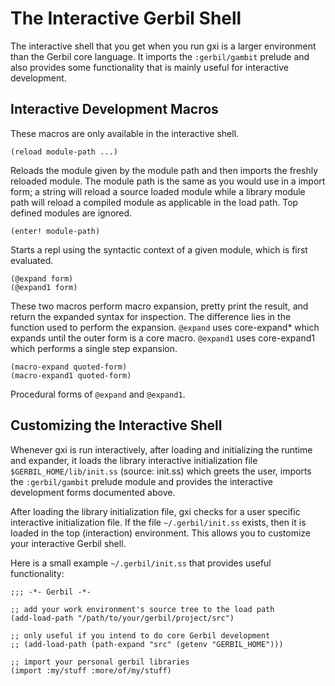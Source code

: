 # The Interactive Gerbil Shell

The interactive shell that you get when you run gxi is a larger environment than the Gerbil core language. It imports the `:gerbil/gambit` prelude and also provides some functionality that is mainly useful for interactive development.

## Interactive Development Macros

These macros are only available in the interactive shell.

```
(reload module-path ...)
```

Reloads the module given by the module path and then imports the freshly reloaded module. The module path is the same as you would use in a import form; a string will reload a source loaded module while a library module path will reload a compiled module as applicable in the load path. Top defined modules are ignored.

```
(enter! module-path)
```

Starts a repl using the syntactic context of a given module, which is first evaluated.

```
(@expand form)
(@expand1 form)
```

These two macros perform macro expansion, pretty print the result, and return the expanded syntax for inspection. The difference lies in the function used to perform the expansion. `@expand` uses core-expand* which expands until the outer form is a core macro. `@expand1` uses core-expand1 which performs a single step expansion.


```
(macro-expand quoted-form)
(macro-expand1 quoted-form)
```

Procedural forms of `@expand` and `@expand1`.

## Customizing the Interactive Shell

Whenever gxi is run interactively, after loading and initializing the runtime and expander, it loads the library interactive initialization file `$GERBIL_HOME/lib/init.ss` (source: init.ss) which greets the user, imports the `:gerbil/gambit` prelude module and provides the interactive development forms documented above.

After loading the library initialization file, gxi checks for a user specific interactive initialization file. If the file `~/.gerbil/init.ss` exists, then it is loaded in the top (interaction) environment. This allows you to customize your interactive Gerbil shell.

Here is a small example `~/.gerbil/init.ss` that provides useful functionality:

```
;;; -*- Gerbil -*-

;; add your work environment's source tree to the load path
(add-load-path "/path/to/your/gerbil/project/src")

;; only useful if you intend to do core Gerbil development
;; (add-load-path (path-expand "src" (getenv "GERBIL_HOME")))

;; import your personal gerbil libraries
(import :my/stuff :more/of/my/stuff)
```
